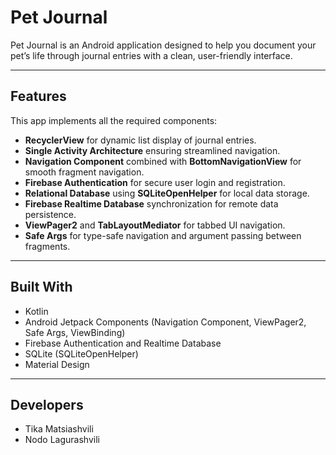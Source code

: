# Pet Journal

Pet Journal is an Android application designed to help you document your pet’s life through journal entries with a clean, user-friendly interface.

---

## Features

This app implements all the required components:

- **RecyclerView** for dynamic list display of journal entries.
- **Single Activity Architecture** ensuring streamlined navigation.
- **Navigation Component** combined with **BottomNavigationView** for smooth fragment navigation.
- **Firebase Authentication** for secure user login and registration.
- **Relational Database** using **SQLiteOpenHelper** for local data storage.
- **Firebase Realtime Database** synchronization for remote data persistence.
- **ViewPager2** and **TabLayoutMediator** for tabbed UI navigation.
- **Safe Args** for type-safe navigation and argument passing between fragments.

---

## Built With

- Kotlin
- Android Jetpack Components (Navigation Component, ViewPager2, Safe Args, ViewBinding)
- Firebase Authentication and Realtime Database
- SQLite (SQLiteOpenHelper)
- Material Design

---

## Developers
- Tika Matsiashvili
- Nodo Lagurashvili
